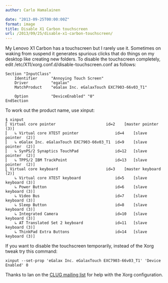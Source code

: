```yaml
---
author: Carlo Hamalainen

date: "2013-09-25T00:00:00Z"
format: image
title: Disable X1 Carbon touchscreen
url: /2013/09/25/disable-x1-carbon-touchscreen/
---
```

My Lenovo X1 Carbon has a touchscreen but I rarely use it. Sometimes on waking from suspend it generates spurious clicks that do things on my desktop like creating new folders. To disable the touchscreen completely, edit /etc/X11/xorg.conf.d/disable-touchscreen.conf as follows:

```
Section "InputClass"
    Identifier      "Annoying Touch Screen"
    Driver          "egalax"
    MatchProduct    "eGalax Inc. eGalaxTouch EXC7903-66v03_T1"

    Option          "DeviceEnabled" "0"
EndSection
```

To work out the product name, use xinput: 

```
$ xinput
⎡ Virtual core pointer                      id=2    [master pointer  (3)]
⎜   ↳ Virtual core XTEST pointer                id=4    [slave  pointer  (2)]
⎜   ↳ eGalax Inc. eGalaxTouch EXC7903-66v03_T1  id=9    [slave  pointer  (2)]
⎜   ↳ SynPS/2 Synaptics TouchPad                id=12   [slave  pointer  (2)]
⎜   ↳ TPPS/2 IBM TrackPoint                     id=13   [slave  pointer  (2)]
⎣ Virtual core keyboard                     id=3    [master keyboard (2)]
    ↳ Virtual core XTEST keyboard               id=5    [slave  keyboard (3)]
    ↳ Power Button                              id=6    [slave  keyboard (3)]
    ↳ Video Bus                                 id=7    [slave  keyboard (3)]
    ↳ Sleep Button                              id=8    [slave  keyboard (3)]
    ↳ Integrated Camera                         id=10   [slave  keyboard (3)]
    ↳ AT Translated Set 2 keyboard              id=11   [slave  keyboard (3)]
    ↳ ThinkPad Extra Buttons                    id=14   [slave  keyboard (3)]
```

If you want to disable the touchscreen temporarily, instead of the Xorg tweak try this command: 

    xinput --set-prop 'eGalax Inc. eGalaxTouch EXC7903-66v03_T1' 'Device Enabled' 0

Thanks to Ian on the [CLUG mailing list](https://lists.samba.org/archive/linux/2013-September/032506.html) for help with the Xorg configuration.
